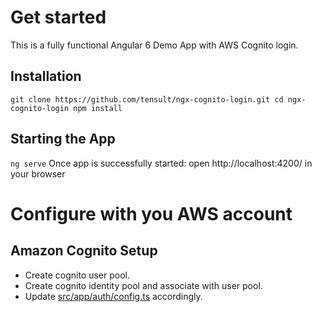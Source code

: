 # Get started
This is a fully functional Angular 6 Demo App with AWS Cognito login.

## Installation
`
git clone https://github.com/tensult/ngx-cognito-login.git
cd ngx-cognito-login
npm install
`
## Starting the App
`
ng serve
`
Once app is successfully started: open http://localhost:4200/ in your browser

# Configure with you AWS account
## Amazon Cognito Setup
* Create cognito user pool.
* Create cognito identity pool and associate with user pool.
* Update [src/app/auth/config.ts](https://github.com/tensult/ngx-s3-upload/blob/master/src/app/auth/config.ts) accordingly.


